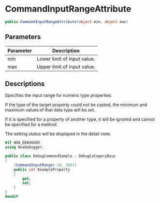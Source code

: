 # CommandInputRangeAttribute

```csharp
public CommandInputRangeAttribute(object min, object max)
```

## Parameters

| Parameter | Description                 |
|-----------|-----------------------------|
| min       | Lower limit of input value. |
| max       | Upper limit of input value. |

## Descriptions

Specifies the input range for numeric type properties.

If the type of the target property could not be casted, the minimum and maximum values of that data type will be set.

If it is specified for a property of another type, it will be ignored and cannot be specified for a method.

The setting status will be displayed in the detail view.

```csharp
#if NOA_DEBUGGER
using NoaDebugger;

public class DebugCommandSample : DebugCategoryBase
{
    [CommandInputRange(-10, 100)]
    public int ExampleProperty
    {
        get;
        set;
    }
}
#endif
```
